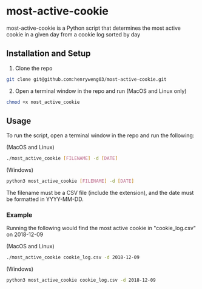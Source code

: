 # most-active-cookie
most-active-cookie is a Python script that determines the most active cookie in a given day from a cookie log sorted by day

## Installation and Setup
1) Clone the repo
  ```sh
  git clone git@github.com:henryweng03/most-active-cookie.git
  ```
2) Open a terminal window in the repo and run (MacOS and Linux only)
  ```sh
  chmod +x most_active_cookie
  ```

## Usage

To run the script, open a terminal window in the repo and run the following:

(MacOS and Linux)
```sh
./most_active_cookie [FILENAME] -d [DATE]
```

(Windows)
```sh
python3 most_active_cookie [FILENAME] -d [DATE]
```

The filename must be a CSV file (include the extension), and the date must be formatted in YYYY-MM-DD.

### Example

Running the following would find the most active cookie in "cookie_log.csv" on 2018-12-09

(MacOS and Linux)
```sh
./most_active_cookie cookie_log.csv -d 2018-12-09
```

(Windows)
```sh
python3 most_active_cookie cookie_log.csv -d 2018-12-09
```
